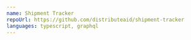 ```yaml
---
name: Shipment Tracker
repoUrl: https://github.com/distributeaid/shipment-tracker
languages: typescript, graphql
---
```

